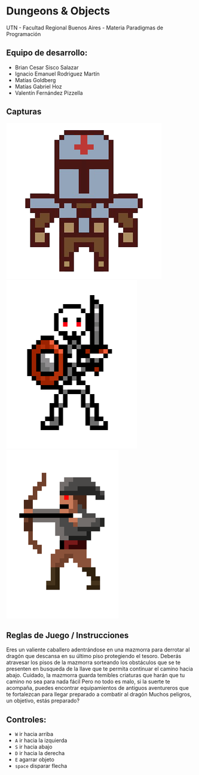 #  Dungeons & Objects

UTN - Facultad Regional Buenos Aires - Materia Paradigmas de Programación

## Equipo de desarrollo: 

- Brian Cesar Sisco Salazar
- Ignacio Emanuel Rodriguez Martín
- Matías Goldberg 
- Matías Gabriel Hoz
- Valentín Fernández Pizzella
 

## Capturas 

![caballero](assets/CaballeroFrente.png)
![esqueleto](assets/EsqueletoFrente.png)
![arquero](assets/ArqueroIzquierda.png)

## Reglas de Juego / Instrucciones

 Eres un valiente caballero adentrándose en una mazmorra para derrotar al dragón que descansa en su último piso protegiendo el tesoro.
 Deberás atravesar los pisos de la mazmorra sorteando los obstáculos que se te presenten en busqueda de la llave que te permita continuar el camino hacia abajo. Cuidado, la mazmorra guarda temibles criaturas que harán que tu camino no sea para nada fácil
 Pero no todo es malo, si la suerte te acompaña, puedes encontrar equipamientos de antiguos aventureros que te fortalezcan para llegar preparado a combatir al dragón
 Muchos peligros, un objetivo, estás preparado?

## Controles:

- `W` ir hacia arriba
- `A` ir hacia la izquierda
- `S` ir hacia abajo
- `D` ir hacia la derecha
- `E` agarrar objeto
- `space` disparar flecha 
